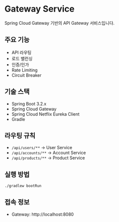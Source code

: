 # Gateway Service

Spring Cloud Gateway 기반의 API Gateway 서비스입니다.

## 주요 기능
- API 라우팅
- 로드 밸런싱
- 인증/인가
- Rate Limiting
- Circuit Breaker

## 기술 스택
- Spring Boot 3.2.x
- Spring Cloud Gateway
- Spring Cloud Netflix Eureka Client
- Gradle

## 라우팅 규칙
- `/api/users/**` → User Service
- `/api/accounts/**` → Account Service
- `/api/products/**` → Product Service

## 실행 방법
```bash
./gradlew bootRun
```

## 접속 정보
- Gateway: http://localhost:8080
